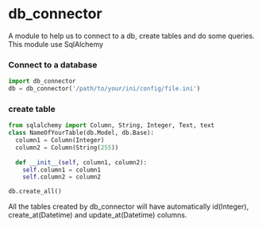 # db_connector
A module to help us to connect to a db, create tables and do some queries. This module use SqlAlchemy
### Connect to a database
```python
import db_connector
db = db_connector('/path/to/your/ini/config/file.ini')
```

### create table
```python
from sqlalchemy import Column, String, Integer, Text, text
class NameOfYourTable(db.Model, db.Base):
  column1 = Column(Integer)
  column2 = Column(String(255))
  
  def __init__(self, column1, column2):
    self.column1 = column1
    self.column2 = column2

db.create_all()
```
<p>All the tables created by db_connector will have automatically id(Integer), create_at(Datetime) and update_at(Datetime) columns.</p>
